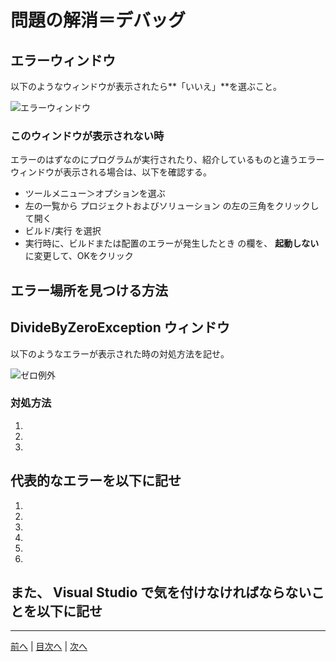 # 問題の解消＝デバッグ

## エラーウィンドウ
以下のようなウィンドウが表示されたら**「いいえ」**を選ぶこと。

![エラーウィンドウ](imgs/0300.png)

### このウィンドウが表示されない時
エラーのはずなのにプログラムが実行されたり、紹介しているものと違うエラーウィンドウが表示される場合は、以下を確認する。

- ツールメニュー＞オプションを選ぶ
- 左の一覧から プロジェクトおよびソリューション の左の三角をクリックして開く
- ビルド/実行 を選択
- 実行時に、ビルドまたは配置のエラーが発生したとき の欄を、 **起動しない** に変更して、OKをクリック


## エラー場所を見つける方法



## DivideByZeroException ウィンドウ
以下のようなエラーが表示された時の対処方法を記せ。

![ゼロ例外](imgs/0301.png)

### 対処方法
1.
2.
3.

## 代表的なエラーを以下に記せ
1.
2.
3.
4.
5.
6.

また、 Visual Studio で気を付けなければならないことを以下に記せ
- 

---

[前へ](README.md#%E3%83%97%E3%83%AD%E3%82%B0%E3%83%A9%E3%83%9F%E3%83%B3%E3%82%B0%E3%81%AE%E8%82%9D) | [目次へ](README.md#%E7%9B%AE%E6%AC%A1) | [次へ](04.md)
